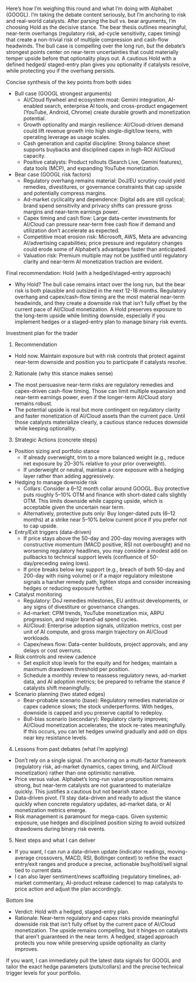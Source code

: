 Here’s how I’m weighing this round and what I’m doing with Alphabet (GOOGL). I’m taking the debate content seriously, but I’m anchoring to risk and real-world catalysts. After parsing the bull vs. bear arguments, I’m choosing Hold as the decisive stance. The bear thesis outlines meaningful, near-term overhangs (regulatory risk, ad-cycle sensitivity, capex timing) that create a non-trivial risk of multiple compression and cash-flow headwinds. The bull case is compelling over the long run, but the debate’s strongest points center on near-term uncertainties that could materially temper upside before that optionality plays out. A cautious Hold with a defined hedged/ staged-entry plan gives you optionality if catalysts resolve, while protecting you if the overhang persists.

Concise synthesis of the key points from both sides
- Bull case (GOOGL strongest arguments)
  - AI/Cloud flywheel and ecosystem moat: Gemini integration, AI-enabled search, enterprise AI tools, and cross-product engagement (YouTube, Android, Chrome) create durable growth and monetization potential.
  - Growth optionality and margin resilience: AI/Cloud-driven demand could lift revenue growth into high single-digit/low teens, with operating leverage as usage scales.
  - Cash generation and capital discipline: Strong balance sheet supports buybacks and disciplined capex in high-ROI AI/Cloud capacity.
  - Positive catalysts: Product rollouts (Search Live, Gemini features), data tools (MCP), and expanding YouTube monetization.
- Bear case (GOOGL risk factors)
  - Regulatory overhang remains material: DoJ/EU scrutiny could yield remedies, divestitures, or governance constraints that cap upside and potentially compress margins.
  - Ad-market cyclicality and dependence: Digital ads are still cyclical; brand spend sensitivity and privacy shifts can pressure gross margins and near-term earnings power.
  - Capex timing and cash flow: Large data-center investments for AI/Cloud can pressure near-term free cash flow if demand and utilization don’t accelerate as expected.
  - Competitive moat erosion risk: Microsoft, AWS, Meta are advancing AI/advertising capabilities; price pressure and regulatory changes could erode some of Alphabet’s advantages faster than anticipated.
  - Valuation risk: Premium multiple may not be justified until regulatory clarity and near-term AI monetization traction are evident.
  
Final recommendation: Hold (with a hedged/staged-entry approach)
- Why Hold? The bull case remains intact over the long run, but the bear risk is both plausible and outsized in the next 12-18 months. Regulatory overhang and capex/cash-flow timing are the most material near-term headwinds, and they create a downside risk that isn’t fully offset by the current pace of AI/Cloud monetization. A Hold preserves exposure to the long-term upside while limiting downside, especially if you implement hedges or a staged-entry plan to manage binary risk events.

Investment plan for the trader

1) Recommendation
- Hold now. Maintain exposure but with risk controls that protect against near-term downside and position you to participate if catalysts resolve.

2) Rationale (why this stance makes sense)
- The most persuasive near-term risks are regulatory remedies and capex-driven cash-flow timing. Those can limit multiple expansion and near-term earnings power, even if the longer-term AI/Cloud story remains robust.
- The potential upside is real but more contingent on regulatory clarity and faster monetization of AI/Cloud assets than the current pace. Until those catalysts materialize clearly, a cautious stance reduces downside while keeping optionality.

3) Strategic Actions (concrete steps)
- Position sizing and portfolio stance
  - If already overweight, trim to a more balanced weight (e.g., reduce net exposure by 20–30% relative to your prior overweight).
  - If underweight or neutral, maintain a core exposure with a hedging layer rather than adding aggressively.
- Hedging to manage downside risk
  - Collars: Consider a 6–12 month collar around GOOGL. Buy protective puts roughly 5–10% OTM and finance with short-dated calls slightly OTM. This limits downside while capping upside, which is acceptable given the uncertain near term.
  - Alternatively, protective puts only: Buy longer-dated puts (6–12 months) at a strike near 5–10% below current price if you prefer not to cap upside.
- Entry/Exit triggers (data-driven)
  - If price stays above the 50-day and 200-day moving averages with constructive momentum (MACD positive, RSI not overbought) and no worsening regulatory headlines, you may consider a modest add on pullbacks to technical support levels (confluence of 50-day/preceding swing lows).
  - If price breaks below key support (e.g., breach of both 50-day and 200-day with rising volume) or if a major regulatory milestone signals a harsher remedy path, tighten stops and consider increasing hedges or reducing exposure further.
- Catalyst monitoring
  - Regulatory: DoJ remedies milestones, EU antitrust developments, or any signs of divestiture or governance changes.
  - Ad-market: CPM trends, YouTube monetization mix, ARPU progression, and major brand-ad spend cycles.
  - AI/Cloud: Enterprise adoption signals, utilization metrics, cost per unit of AI compute, and gross margin trajectory on AI/Cloud workloads.
  - Capex/news flow: Data-center buildouts, project approvals, and any delays or cost overruns.
- Risk controls and review cadence
  - Set explicit stop levels for the equity and for hedges; maintain a maximum drawdown threshold per position.
  - Schedule a monthly review to reassess regulatory news, ad-market data, and AI adoption metrics; be prepared to reframe the stance if catalysts shift meaningfully.
- Scenario planning (two stated edges)
  - Bear-probable scenario (base): Regulatory remedies materialize or capex cadence slows; the stock underperforms. With hedges, downside is capped and you preserve capital to redeploy.
  - Bull-bias scenario (secondary): Regulatory clarity improves; AI/Cloud monetization accelerates; the stock re-rates meaningfully. If this occurs, you can let hedges unwind gradually and add on dips near key resistance levels.
  
4) Lessons from past debates (what I’m applying)
- Don’t rely on a single signal. I’m anchoring on a multi-factor framework (regulatory risk, ad-market dynamics, capex timing, and AI/Cloud monetization) rather than one optimistic narrative.
- Price versus value. Alphabet’s long-run value proposition remains strong, but near-term catalysts are not guaranteed to materialize quickly. This justifies a cautious but not bearish stance.
- Data-driven pivot. I’ll stay data-driven and ready to adjust the stance quickly when concrete regulatory updates, ad-market data, or AI monetization metrics emerge.
- Risk management is paramount for mega-caps. Given systemic exposure, use hedges and disciplined position sizing to avoid outsized drawdowns during binary risk events.

5) Next steps and what I can deliver
- If you want, I can run a data-driven update (indicator readings, moving-average crossovers, MACD, RSI, Bollinger context) to refine the exact entry/exit ranges and produce a precise, actionable buy/hold/sell signal tied to current data.
- I can also layer sentiment/news scaffolding (regulatory timelines, ad-market commentary, AI-product release cadence) to map catalysts to price action and adjust the plan accordingly.

Bottom line
- Verdict: Hold with a hedged, staged-entry plan.
- Rationale: Near-term regulatory and capex risks provide meaningful downside risk that isn’t fully offset by the current pace of AI/Cloud monetization. The upside remains compelling, but it hinges on catalysts that aren’t guaranteed in the near term. A hedged, staged approach protects you now while preserving upside optionality as clarity improves.

If you want, I can immediately pull the latest data signals for GOOGL and tailor the exact hedge parameters (puts/collars) and the precise technical trigger levels for your portfolio.